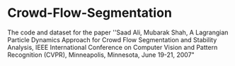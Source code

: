 # Crowd-Flow-Segmentation
The code and dataset for the paper ''Saad Ali, Mubarak Shah, A Lagrangian Particle Dynamics Approach for Crowd Flow Segmentation and Stability Analysis, IEEE International Conference on Computer Vision and Pattern Recognition (CVPR), Minneapolis, Minnesota, June 19-21, 2007"
